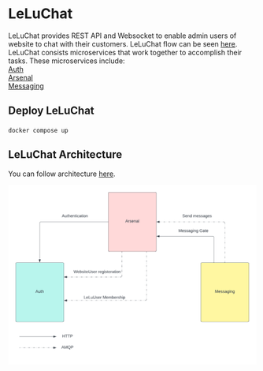 # LeLuChat
LeLuChat provides REST API and Websocket to enable admin users of website to chat with their customers. LeLuChat flow can
be seen [here](docs/LeLuChat_Flow.md). LeLuChat consists microservices that work together to 
accomplish their tasks. These microservices include:  
[Auth](https://github.com/amnik-open/LeLuChat_Auth)  
[Arsenal](https://github.com/amnik-open/LeLuChat_Arsenal)  
[Messaging](https://github.com/amnik-open/LeLuChat_Messaging)
## Deploy LeLuChat
`docker compose up`
## LeLuChat Architecture
You can follow architecture [here](docs/Architecture.md).

![LeLuChat Architecture](docs/LeLuChat.png)

